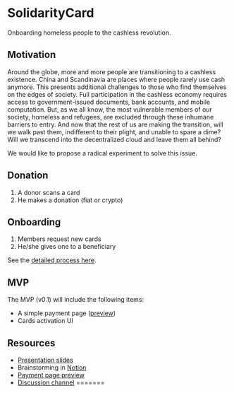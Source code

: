 # SolidarityCard

Onboarding homeless people to the cashless revolution.

## Motivation

Around the globe, more and more people are transitioning to a cashless existence. China and Scandinavia are places where people rarely use cash anymore. This presents additional challenges to those who find themselves on the edges of society. Full participation in the cashless economy requires access to government-issued documents, bank accounts, and mobile computation. But, as we all know, the most vulnerable members of our society, homeless and refugees, are excluded through these inhumane barriers to entry. And now that the rest of us are making the transition, will we walk past them, indifferent to their plight, and unable to spare a dime? Will we transcend into the decentralized cloud and leave them all behind?

We would like to propose a radical experiment to solve this issue.

## Donation

1. A donor scans a card
2. He makes a donation (fiat or crypto)

## Onboarding

1. Members request new cards
2. He/she gives one to a beneficiary

See the [detailed process here](https://docs.google.com/presentation/d/12o_Hm2-iUQrpSLjYbNULFY7OnBbEp4UJzf6qTp5JBX0/edit#slide=id.g7130c576f9_0_421).

## MVP

The MVP (v0.1) will include the following items: 

* A simple payment page ([preview](https://juliens-blank-site-20b4d7.webflow.io/))
* Cards activation UI

## Resources

* [Presentation slides](https://docs.google.com/presentation/d/12o_Hm2-iUQrpSLjYbNULFY7OnBbEp4UJzf6qTp5JBX0/edit?usp=sharing)
* Brainstorming in [Notion](https://www.notion.so/SolidarityCard-48b71df290e04973bf61c88abd381084)
* [Payment page preview](https://juliens-blank-site-20b4d7.webflow.io/)
* [Discussion channel](https://chat.gitcoin.co/hackathons/channels/blockchainforsocialimpact-2)
=======
